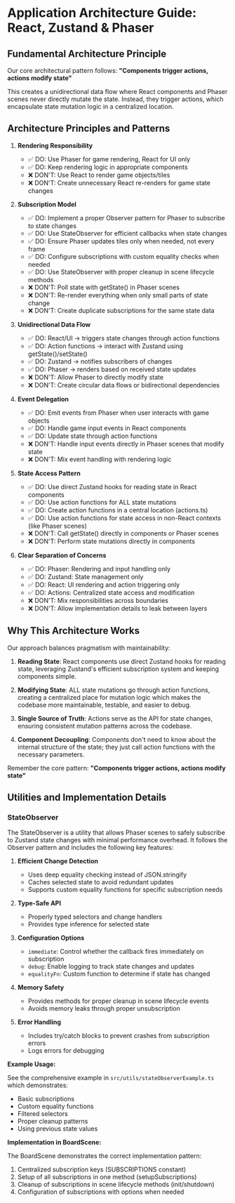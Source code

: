 # Application Architecture Guide: React, Zustand & Phaser

## Fundamental Architecture Principle

Our core architectural pattern follows: **"Components trigger actions, actions modify state"**

This creates a unidirectional data flow where React components and Phaser scenes never directly mutate the state. Instead, they trigger actions, which encapsulate state mutation logic in a centralized location.

## Architecture Principles and Patterns

1. **Rendering Responsibility**
   - ✅ DO: Use Phaser for game rendering, React for UI only
   - ✅ DO: Keep rendering logic in appropriate components
   - ❌ DON'T: Use React to render game objects/tiles
   - ❌ DON'T: Create unnecessary React re-renders for game state changes

2. **Subscription Model**
   - ✅ DO: Implement a proper Observer pattern for Phaser to subscribe to state changes
   - ✅ DO: Use StateObserver for efficient callbacks when state changes
   - ✅ DO: Ensure Phaser updates tiles only when needed, not every frame
   - ✅ DO: Configure subscriptions with custom equality checks when needed
   - ✅ DO: Use StateObserver with proper cleanup in scene lifecycle methods
   - ❌ DON'T: Poll state with getState() in Phaser scenes
   - ❌ DON'T: Re-render everything when only small parts of state change
   - ❌ DON'T: Create duplicate subscriptions for the same state data

3. **Unidirectional Data Flow**
   - ✅ DO: React/UI → triggers state changes through action functions
   - ✅ DO: Action functions → interact with Zustand using getState()/setState()
   - ✅ DO: Zustand → notifies subscribers of changes 
   - ✅ DO: Phaser → renders based on received state updates
   - ❌ DON'T: Allow Phaser to directly modify state
   - ❌ DON'T: Create circular data flows or bidirectional dependencies

4. **Event Delegation**
   - ✅ DO: Emit events from Phaser when user interacts with game objects
   - ✅ DO: Handle game input events in React components
   - ✅ DO: Update state through action functions
   - ❌ DON'T: Handle input events directly in Phaser scenes that modify state
   - ❌ DON'T: Mix event handling with rendering logic

5. **State Access Pattern**
   - ✅ DO: Use direct Zustand hooks for reading state in React components
   - ✅ DO: Use action functions for ALL state mutations
   - ✅ DO: Create action functions in a central location (actions.ts)
   - ✅ DO: Use action functions for state access in non-React contexts (like Phaser scenes)
   - ❌ DON'T: Call getState() directly in components or Phaser scenes
   - ❌ DON'T: Perform state mutations directly in components

6. **Clear Separation of Concerns**
   - ✅ DO: Phaser: Rendering and input handling only
   - ✅ DO: Zustand: State management only
   - ✅ DO: React: UI rendering and action triggering only
   - ✅ DO: Actions: Centralized state access and modification
   - ❌ DON'T: Mix responsibilities across boundaries
   - ❌ DON'T: Allow implementation details to leak between layers 

## Why This Architecture Works

Our approach balances pragmatism with maintainability:

1. **Reading State**: React components use direct Zustand hooks for reading state, leveraging Zustand's efficient subscription system and keeping components simple.

2. **Modifying State**: ALL state mutations go through action functions, creating a centralized place for mutation logic which makes the codebase more maintainable, testable, and easier to debug.

3. **Single Source of Truth**: Actions serve as the API for state changes, ensuring consistent mutation patterns across the codebase.

4. **Component Decoupling**: Components don't need to know about the internal structure of the state; they just call action functions with the necessary parameters.

Remember the core pattern: **"Components trigger actions, actions modify state"**

## Utilities and Implementation Details

### StateObserver

The StateObserver is a utility that allows Phaser scenes to safely subscribe to Zustand state changes with minimal performance overhead. It follows the Observer pattern and includes the following key features:

1. **Efficient Change Detection**
   - Uses deep equality checking instead of JSON.stringify
   - Caches selected state to avoid redundant updates
   - Supports custom equality functions for specific subscription needs

2. **Type-Safe API**
   - Properly typed selectors and change handlers
   - Provides type inference for selected state

3. **Configuration Options**
   - `immediate`: Control whether the callback fires immediately on subscription
   - `debug`: Enable logging to track state changes and updates
   - `equalityFn`: Custom function to determine if state has changed

4. **Memory Safety**
   - Provides methods for proper cleanup in scene lifecycle events
   - Avoids memory leaks through proper unsubscription

5. **Error Handling**
   - Includes try/catch blocks to prevent crashes from subscription errors
   - Logs errors for debugging

**Example Usage:**

See the comprehensive example in `src/utils/stateObserverExample.ts` which demonstrates:
- Basic subscriptions
- Custom equality functions
- Filtered selectors
- Proper cleanup patterns
- Using previous state values

**Implementation in BoardScene:**

The BoardScene demonstrates the correct implementation pattern:
1. Centralized subscription keys (SUBSCRIPTIONS constant)
2. Setup of all subscriptions in one method (setupSubscriptions)
3. Cleanup of subscriptions in scene lifecycle methods (init/shutdown)
4. Configuration of subscriptions with options when needed 